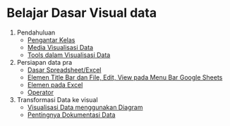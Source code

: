 # Belajar Dasar Visual data
1. Pendahuluan
    * [Pengantar Kelas](/Belajar%20Dasar%20Visualisasi%20Data/Pendahuluan/Pengantar%20Kelas.md)
    * [Media Visualisasi Data](/Belajar%20Dasar%20Visualisasi%20Data/Pendahuluan/Media%20Visualisasi%20Data,.md)
    * [Tools dalam Visualisasi Data](/Belajar%20Dasar%20Visualisasi%20Data/Pendahuluan/Tools%20dalam%20Visualisasi%20Data.md)
2. Persiapan data pra
    * [Dasar Spreadsheet/Excel](/Belajar%20Dasar%20Visualisasi%20Data/Persiapan%20data%20pra/Dasar.md)
    * [Elemen Title Bar dan File, Edit, View pada Menu Bar Google Sheets](/Belajar%20Dasar%20Visualisasi%20Data/Persiapan%20data%20pra/Elemen%20Title%20Bar%20dan%20File,%20Edit,%20View%20pada%20Menu%20Bar%20Google%20Sheets.md)
    * [Elemen pada Excel]()
    * [Operator]()
3. Transformasi Data ke visual
    * [Visualisasi Data menggunakan Diagram]()
    * [Pentingnya Dokumentasi Data]()
